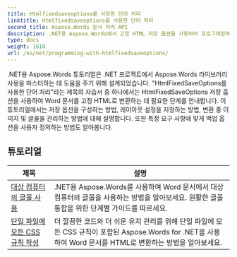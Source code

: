 ```yaml
---
title: Htmlfixedsaveoptions를 사용한 단어 처리
linktitle: Htmlfixedsaveoptions를 사용한 단어 처리
second_title: Aspose.Words 문서 처리 API
description: .NET용 Aspose.Words에서 고정 HTML 저장 옵션을 사용하여 프로그래밍하는 방법을 알아보세요. 튜토리얼은 고정 레이아웃, 삽입된 이미지가 있는 HTML 문서를 생성하는 다양한 기능을 안내합니다.
type: docs
weight: 1610
url: /ko/net/programming-with-htmlfixedsaveoptions/
---
```

.NET용 Aspose.Words 튜토리얼은 .NET 프로젝트에서 Aspose.Words 라이브러리 사용을 마스터하는 데 도움을 주기 위해 설계되었습니다. "HtmlFixedSaveOptions를 사용한 단어 처리"라는 제목의 자습서 중 하나에서는 HtmlFixedSaveOptions 저장 옵션을 사용하여 Word 문서를 고정 HTML로 변환하는 데 필요한 단계를 안내합니다. 이 튜토리얼에서는 저장 옵션을 구성하는 방법, 레이아웃 설정을 지정하는 방법, 변환 중 이미지 및 글꼴을 관리하는 방법에 대해 설명합니다. 또한 특정 요구 사항에 맞게 백업 옵션을 사용자 정의하는 방법도 알아봅니다.

 ## 튜토리얼
| 제목 | 설명 |
| --- | --- |
| [대상 컴퓨터의 글꼴 사용](./use-font-from-target-machine/) | .NET용 Aspose.Words를 사용하여 Word 문서에서 대상 컴퓨터의 글꼴을 사용하는 방법을 알아보세요. 원활한 글꼴 통합을 위한 단계별 가이드를 따르세요. |
| [단일 파일에 모든 CSS 규칙 작성](./write-all-css-rules-in-single-file/) | 더 깔끔한 코드와 더 쉬운 유지 관리를 위해 단일 파일에 모든 CSS 규칙이 포함된 Aspose.Words for .NET을 사용하여 Word 문서를 HTML로 변환하는 방법을 알아보세요. |